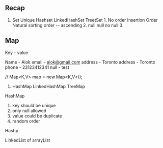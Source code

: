 ## Recap 

1. Set         Unique 
                Hashset                LinkedHashSet               TreetSet
        1.      No order               Insertion Order              Natural sorting order -- ascending 
        2.      null                   null                         no null
        3. 




## Map 
Key - value

Name - Alok 
email - alok@gmail.com
address - Toronto 
address - Toronto
phone - 23123412341
null - test


// Map<K,V> map = new Map<K,V>();

  1. HashMap                LinkedHashMap                   TreeMap          

HashMap 
1. key should be unique 
2. only null allowed 
3. value could be duplicate 
4. random order 

Hashp 

LinkedList of arrayList 









